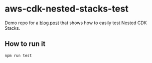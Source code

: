 # aws-cdk-nested-stacks-test
Demo repo for a [blog post](https://medium.com/@kronis85/testing-nested-stacks-in-aws-cdk-2-b8fdd7eda5a3) that shows how to easily test Nested CDK Stacks.

## How to run it
```bash
npm run test
```
